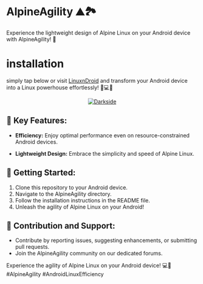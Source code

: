 # AlpineAgility ⛰️🏞️

Experience the lightweight design of Alpine Linux on your Android device with AlpineAgility! 🚀
# installation
simply tap below or visit [LinuxnDroid](https://github.com/AryanVBW/LinuxDroid) and transform your Android device into a Linux powerhouse effortlessly! 🚀💻📱
<p align="center">  
   <a href="https://github.com/AryanVBW/LinuxDroid/tree/main#linuxdroid">
<img src="https://github.com/AryanVBW/ParrotSecurityOsForAndroid/releases/download/Gif/visithere.gif" alt="Darkside"></a></p>

## 🌟 Key Features:

- **Efficiency:** Enjoy optimal performance even on resource-constrained Android devices.

- **Lightweight Design:** Embrace the simplicity and speed of Alpine Linux.

## 🚀 Getting Started:

1. Clone this repository to your Android device.
2. Navigate to the AlpineAgility directory.
3. Follow the installation instructions in the README file.
4. Unleash the agility of Alpine Linux on your Android!

## 🤝 Contribution and Support:

- Contribute by reporting issues, suggesting enhancements, or submitting pull requests.
- Join the AlpineAgility community on our dedicated forums.

Experience the agility of Alpine Linux on your Android device! 💻📱 #AlpineAgility #AndroidLinuxEfficiency
